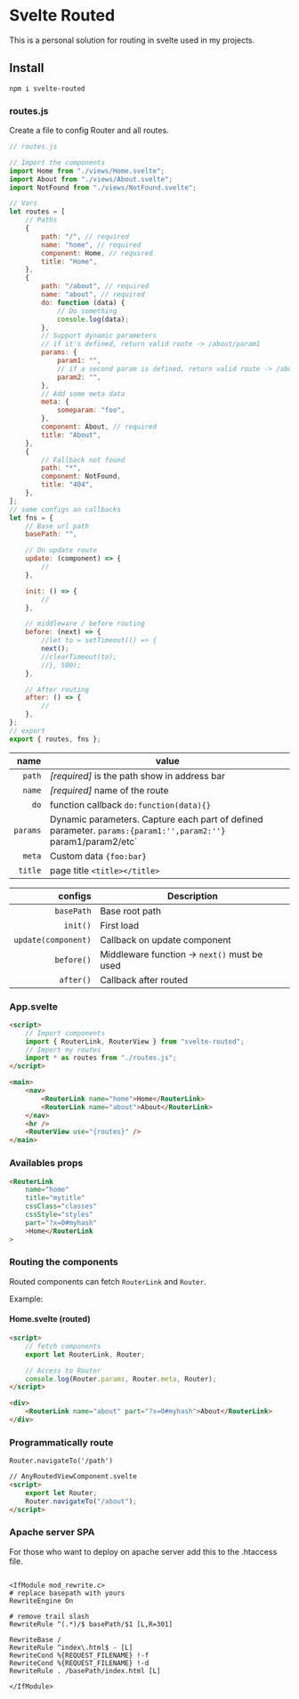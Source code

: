 # Svelte Routed

This is a personal solution for routing in svelte used in my projects.

## Install

`npm i svelte-routed`

### routes.js

Create a file to config Router and all routes.

```js
// routes.js

// Import the components
import Home from "./views/Home.svelte";
import About from "./views/About.svelte";
import NotFound from "./views/NotFound.svelte";

// Vars
let routes = [
    // Paths
    {
        path: "/", // required
        name: "home", // required
        component: Home, // required
        title: "Home",
    },
    {
        path: "/about", // required
        name: "about", // required
        do: function (data) {
            // Do something
            console.log(data);
        },
        // Support dynamic parameters
        // if it's defined, return valid route -> /about/param1
        params: {
            param1: "",
            // if a second param is defined, return valid route -> /about/param1/param2
            param2: "",
        },
        // Add some meta data
        meta: {
            someparam: "foo",
        },
        component: About, // required
        title: "About",
    },
    {
        // Fallback not found
        path: "*",
        component: NotFound,
        title: "404",
    },
];
// some configs an callbacks
let fns = {
    // Base url path
    basePath: "",

    // On update route
    update: (component) => {
        //
    },

    init: () => {
        //
    },

    // middleware / before routing
    before: (next) => {
        //let to = setTimeout(() => {
        next();
        //clearTimeout(to);
        //}, 500);
    },

    // After routing
    after: () => {
        //
    },
};
// export
export { routes, fns };
```

|     name | value                                                                                                         |
| -------: | ------------------------------------------------------------------------------------------------------------- |
|   `path` | _[required]_ is the path show in address bar                                                                  |
|   `name` | _[required]_ name of the route                                                                                |
|     `do` | function callback `do:function(data){}`                                                                       |
| `params` | Dynamic parameters. Capture each part of defined parameter. `params:{param1:'',param2:''}` param1/param2/etc` |
|   `meta` | Custom data `{foo:bar}`                                                                                       |
|  `title` | page title `<title></title>`                                                                                  |

|             configs | Description                                  |
| ------------------: | -------------------------------------------- |
|          `basePath` | Base root path                               |
|            `init()` | First load                                   |
| `update(component)` | Callback on update component                 |
|          `before()` | Middleware function -> `next()` must be used |
|           `after()` | Callback after routed                        |

### App.svelte

```html
<script>
    // Import components
    import { RouterLink, RouterView } from "svelte-routed";
    // Import my routes
    import * as routes from "./routes.js";
</script>

<main>
    <nav>
        <RouterLink name="home">Home</RouterLink>
        <RouterLink name="about">About</RouterLink>
    </nav>
    <hr />
    <RouterView use="{routes}" />
</main>
```

### Availables props

```html
<RouterLink
    name="home"
    title="mytitle"
    cssClass="classes"
    cssStyle="styles"
    part="?x=0#myhash"
    >Home</RouterLink
>
```

### Routing the components

Routed components can fetch `RouterLink` and `Router`.

Example:

#### Home.svelte (routed)

```html
<script>
    // fetch components
    export let RouterLink, Router;

    // Access to Router
    console.log(Router.params, Router.meta, Router);
</script>

<div>
    <RouterLink name="about" part="?x=0#myhash">About</RouterLink>
</div>
```

### Programmatically route

`Router.navigateTo('/path')`

```html
// AnyRoutedViewComponent.svelte
<script>
    export let Router;
    Router.navigateTo("/about");
</script>
```

### Apache server SPA

For those who want to deploy on apache server add this to the .htaccess file.

```text

<IfModule mod_rewrite.c>
# replace basepath with yours
RewriteEngine On

# remove trail slash
RewriteRule ^(.*)/$ basePath/$1 [L,R=301]

RewriteBase /
RewriteRule ^index\.html$ - [L]
RewriteCond %{REQUEST_FILENAME} !-f
RewriteCond %{REQUEST_FILENAME} !-d
RewriteRule . /basePath/index.html [L]

</IfModule>
```
